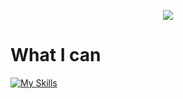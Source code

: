 <div align="center">
  <p>
    <a href="https://github.com/anuraghazra/github-readme-stats">
      <img src="https://github-readme-stats.vercel.app/api?username=sirok1&count_private=true&theme=github_dark">
    </a>
  </p>
  <p>
</div>

# What I can
[![My Skills](https://skillicons.dev/icons?i=js,html,css,nodejs,ae,discord,bots,git,mongodb,py,raspberrypi,vscode)](https://skillicons.dev)
